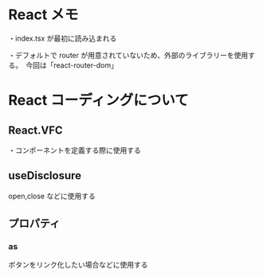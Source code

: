 # React メモ

・index.tsx が最初に読み込まれる

・デフォルトで router が用意されていないため、外部のライブラリーを使用する。　今回は「react-router-dom」

# React コーディングについて

## React.VFC

・コンポーネントを定義する際に使用する

## useDisclosure

open,close などに使用する

## プロパティ

### as

ボタンをリンク化したい場合などに使用する

###
